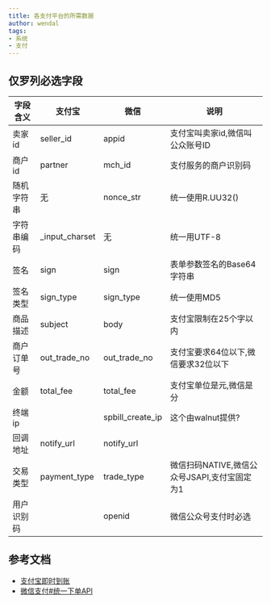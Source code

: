 ```yaml
---
title: 各支付平台的所需数据
author: wendal
tags:
- 系统
- 支付
---
```


## 仅罗列必选字段


| 字段含义            |       支付宝           |      微信                    |   说明                 |
|-----------|---------------|----------------|------------|
| 卖家id     |     seller_id |   appid        | 支付宝叫卖家id,微信叫公众账号ID |
|商户id      |      partner  |   mch_id        |支付服务的商户识别码|
|随机字符串           |      无                     |nonce_str        |统一使用R.UU32()|
|字符串编码           | _input_charset| 无                                       |统一用UTF-8|
|签名                      |    sign       |sign             |表单参数签名的Base64字符串|
|签名类型               |  sign_type    | sign_type       |统一使用MD5|
|商品描述               |    subject    | body            |支付宝限制在25个字以内|
|商户订单号           |  out_trade_no | out_trade_no    |支付宝要求64位以下,微信要求32位以下 |
|金额                      |  total_fee    | total_fee       | 支付宝单位是元,微信是分 |
|终端ip      |               | spbill_create_ip| 这个由walnut提供?  |
|回调地址              | notify_url    | notify_url      |             |
|交易类型              | payment_type  | trade_type      |微信扫码NATIVE,微信公众号JSAPI,支付宝固定为1|
|用户识别码          |               | openid          | 微信公众号支付时必选|

## 参考文档

* [支付宝即时到账](https://doc.open.alipay.com/docs/doc.htm?spm=a219a.7629140.0.0.TDrDw6&treeId=62&articleId=104743&docType=1)
* [微信支付#统一下单API](https://pay.weixin.qq.com/wiki/doc/api/native.php?chapter=9_1)